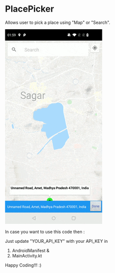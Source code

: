 # PlacePicker
Allows user to pick a place using "Map" or "Search".

![Place Picker Demo](demoFIles/demo.gif)

In case you want to use this code then :

Just update "YOUR_API_KEY" with your API_KEY in
1. AndroidManifest & 
2. MainActivity.kt

Happy Coding!!! :)



